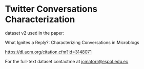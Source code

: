 # Twitter Conversations Characterization 

dataset v2 used in the paper:

What Ignites a Reply?: Characterizing Conversations in Microblogs


https://dl.acm.org/citation.cfm?id=3148071 

For the full-text dataset contactme at  jomatorr@espol.edu.ec
